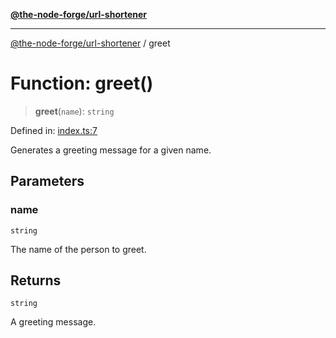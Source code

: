 [**@the-node-forge/url-shortener**](../README.md)

***

[@the-node-forge/url-shortener](../globals.md) / greet

# Function: greet()

> **greet**(`name`): `string`

Defined in: [index.ts:7](https://github.com/The-Node-Forge/url-shortener/blob/3f83c4ac54f61e2430a2279dde20372241d59437/src/index.ts#L7)

Generates a greeting message for a given name.

## Parameters

### name

`string`

The name of the person to greet.

## Returns

`string`

A greeting message.
